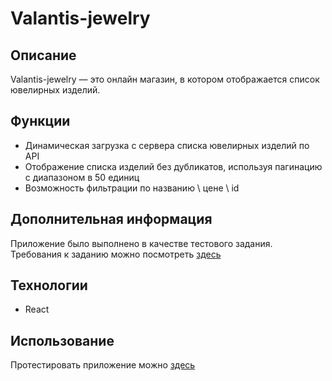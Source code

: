 # Valantis-jewelry 


## Описание
Valantis-jewelry  — это онлайн магазин, в котором отображается список ювелирных изделий.


## Функции
- Динамическая загрузка с сервера списка ювелирных изделий по API
- Отображение списка изделий без дубликатов, используя пагинацию с диапазоном в 50 единиц
- Возможность фильтрации по названию \ цене \ id

## Дополнительная информация
Приложение было выполнено в качестве тестового задания. 
Требования к заданию можно посмотреть [здесь](https://github.com/ValantisJewelry/TestTaskValantis)

## Технологии
- React

## Использование
Протестировать приложение можно [здесь](https://neekit95.github.io/valantis-test/)
